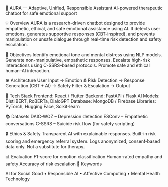 🧠 AURA — Adaptive, Unified, Responsible Assistant
AI-powered therapeutic chatbot for safe emotional support

💡 Overview
AURA is a research-driven chatbot designed to provide empathetic, ethical, and safe emotional assistance using AI.
It detects user emotions, generates supportive responses (CBT-inspired), and prevents manipulation or unsafe dialogue through real-time risk detection and safety escalation.

🎯 Objectives
Identify emotional tone and mental distress using NLP models.
Generate non-manipulative, empathetic responses.
Escalate high-risk interactions using C-SSRS–based protocols.
Promote safe and ethical human–AI interaction.

⚙️ Architecture
User Input 
 → Emotion & Risk Detection 
 → Response Generation (CBT + AI)
 → Safety Filter & Escalation 
 → Output
 
🧩 Tech Stack
Frontend: React / Flutter
Backend: FastAPI / Flask
AI Models: DistilBERT, RoBERTa, DialoGPT
Database: MongoDB / Firebase
Libraries: PyTorch, Hugging Face, Scikit-learn

📚 Datasets
DAIC-WOZ – Depression detection
ESConv – Empathetic conversations
C-SSRS – Suicide risk flow (for safety scripting)

🔒 Ethics & Safety
Transparent AI with explainable responses.
Built-in risk scoring and emergency referral system.
Logs anonymized, consent-based data only.
Not a substitute for therapy.

📊 Evaluation
F1-score for emotion classification
Human-rated empathy and safety
Accuracy of risk escalation
🧩 Keywords

AI for Social Good • Responsible AI • Affective Computing • Mental Health Technology
